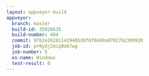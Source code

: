 ```yaml
---
layout: appveyor-build
appveyor:
  branch: master
  build-id: 35926635
  build-number: 404
  commit: 97b2e28281142948b30f8f0d49a87027b2309920
  job-id: pr0ydj2miq0o67wg
  job-number: 5
  os-name: Windows
  test-result: 0
---
```

